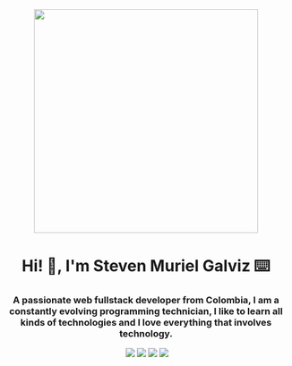 <div id="header" align="center">
  <img src="https://media.giphy.com/media/Dh5q0sShxgp13DwrvG/giphy.gif" width="400"/>
  <h1 align="center">Hi! 👋, I'm Steven Muriel Galviz ⌨️</h1>
  <h3 align="center">A passionate web fullstack developer from Colombia, I am a constantly evolving programming technician, I like to learn all kinds of technologies and I love everything that involves technology.</h3>
</div>

<div id="badges" align="center">
  <a href=""><img src=""/></a>
  <a href="https://github.com/Gary-DevOps"><img src="https://img.shields.io/badge/github-%23121011.svg?style=for-the-badge&logo=github&logoColor=white"/></a>
  <a href="https://gitlab.com/GaryDevOps"><img src="https://img.shields.io/badge/gitlab-%23181717.svg?style=for-the-badge&logo=gitlab&logoColor=white"/></a>
  <a href="https://www.linkedin.com/in/steven-muriel-galviz-074b87213/"><img src="https://img.shields.io/badge/linkedin-%230077B5.svg?style=for-the-badge&logo=linkedin&logoColor=white"/></a>
  <a href="mailto:75078672stevenmuriel@gmail.com"><img src="https://img.shields.io/badge/Gmail-D14836?style=for-the-badge&logo=gmail&logoColor=white"/></a>

  


</div>
